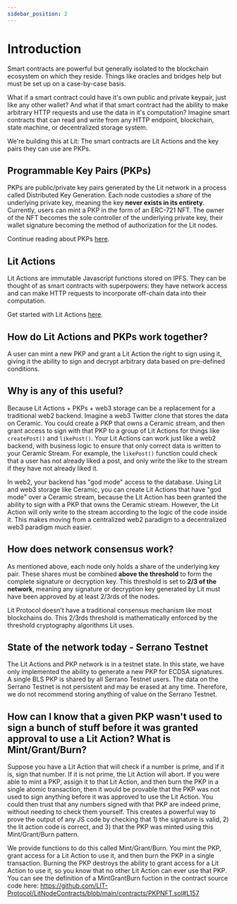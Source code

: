 ```yaml
---
sidebar_position: 2
---
```


# Introduction

Smart contracts are powerful but generally isolated to the blockchain ecosystem on which they reside. Things like oracles and bridges help but must be set up on a case-by-case basis.

What if a smart contract could have it's own public and private keypair, just like any other wallet? And what if that smart contract had the ability to make arbitrary HTTP requests and use the data in it's computation? Imagine smart contracts that can read and write from any HTTP endpoint, blockchain, state machine, or decentralized storage system.

We're building this at Lit: The smart contracts are Lit Actions and the key pairs they can use are PKPs.

## Programmable Key Pairs (PKPs)

PKPs are public/private key pairs generated by the Lit network in a process called Distributed Key Generation. Each node custodies a *share* of the underlying private key, meaning the key **never exists in its entirety**. Currently, users can mint a PKP in the form of an ERC-721 NFT. The owner of the NFT becomes the sole controller of the underlying private key, their wallet signature becoming the method of authorization for the Lit nodes.

Continue reading about PKPs [here](/coreConcepts/LitActionsAndPKPs/PKPs.md).

## Lit Actions

Lit Actions are immutable Javascript functions stored on IPFS. They can be thought of as smart contracts with superpowers: they have network access and can make HTTP requests to incorporate off-chain data into their computation. 

Get started with Lit Actions [here](/coreConcepts/LitActionsAndPKPs/litActions.md).

## How do Lit Actions and PKPs work together?

A user can mint a new PKP and grant a Lit Action the right to sign using it, giving it the ability to sign and decrypt arbitrary data based on pre-defined conditions.

## Why is any of this useful?

Because Lit Actions + PKPs + web3 storage can be a replacement for a traditional web2 backend. Imagine a web3 Twitter clone that stores the data on Ceramic. You could create a PKP that owns a Ceramic stream, and then grant access to sign with that PKP to a group of Lit Actions for things like `createPost()` and `likePost()`. Your Lit Actions can work just like a web2 backend, with business logic to ensure that only correct data is written to your Ceramic Stream. For example, the `likePost()` function could check that a user has not already liked a post, and only write the like to the stream if they have not already liked it.

In web2, your backend has "god mode" access to the database. Using Lit and web3 storage like Ceramic, you can create Lit Actions that have "god mode" over a Ceramic stream, because the Lit Action has been granted the ability to sign with a PKP that owns the Ceramic stream. However, the Lit Action will only write to the stream according to the logic of the code inside it. This makes moving from a centralized web2 paradigm to a decentralized web3 paradigm much easier.

## How does network consensus work?

As mentioned above, each node only holds a share of the underlying key pair. These shares must be combined **above the threshold** to form the complete signature or decryption key. This threshold is set to **2/3 of the network**, meaning any signature or decryption key generated by Lit must have been approved by at least 2/3rds of the nodes.

Lit Protocol doesn't have a traditional consensus mechanism like most blockchains do. This 2/3rds threshold is mathematically enforced by the threshold cryptography algorithms Lit uses.

## State of the network today - Serrano Testnet

The Lit Actions and PKP network is in a testnet state. In this state, we have only implemented the ability to generate a new PKP for ECDSA signatures. A single BLS PKP is shared by all Serrano Testnet users. The data on the Serrano Testnet is not persistent and may be erased at any time. Therefore, we do not recommend storing anything of value on the Serrano Testnet.

## How can I know that a given PKP wasn't used to sign a bunch of stuff before it was granted approval to use a Lit Action? What is Mint/Grant/Burn?

Suppose you have a Lit Action that will check if a number is prime, and if it is, sign that number. If it is not prime, the Lit Action will abort. If you were able to mint a PKP, assign it to that Lit Action, and then burn the PKP in a single atomic transaction, then it would be provable that the PKP was not used to sign anything before it was approved to use the Lit Action. You could then trust that any numbers signed with that PKP are indeed prime, without needing to check them yourself. This creates a powerful way to prove the output of any JS code by checking that 1) the signature is valid, 2) the lit action code is correct, and 3) that the PKP was minted using this Mint/Grant/Burn pattern.

We provide functions to do this called Mint/Grant/Burn. You mint the PKP, grant access for a Lit Action to use it, and then burn the PKP in a single transaction. Burning the PKP destroys the ability to grant access for a Lit Action to use it, so you know that no other Lit Action can ever use that PKP. You can see the definition of a MintGrantBurn fuction in the contract source code here: https://github.com/LIT-Protocol/LitNodeContracts/blob/main/contracts/PKPNFT.sol#L157
